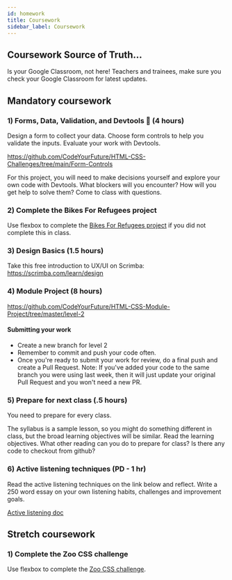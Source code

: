 ```yaml
---
id: homework
title: Coursework
sidebar_label: Coursework
---
```


## Coursework Source of Truth...

Is your Google Classroom, not here! Teachers and trainees, make sure you check your Google Classroom for latest updates.

## Mandatory coursework

### 1) Forms, Data, Validation, and Devtools 🔑 (4 hours)

Design a form to collect your data. Choose form controls to help you validate the inputs. Evaluate your work with Devtools.

https://github.com/CodeYourFuture/HTML-CSS-Challenges/tree/main/Form-Controls

For this project, you will need to make decisions yourself and explore your own code with Devtools. What blockers will you encounter? How will you get help to solve them? Come to class with questions.

### 2) Complete the Bikes For Refugees project

Use flexbox to complete the [Bikes For Refugees project](https://github.com/CodeYourFuture/bikes-for-refugees) if you did not complete this in class.

### 3) Design Basics (1.5 hours)

Take this free introduction to UX/UI on Scrimba: https://scrimba.com/learn/design

### 4) Module Project (8 hours)

https://github.com/CodeYourFuture/HTML-CSS-Module-Project/tree/master/level-2

#### Submitting your work

- Create a new branch for level 2
- Remember to commit and push your code often.
- Once you're ready to submit your work for review, do a final push and create a Pull Request.
  Note: If you've added your code to the same branch you were using last week, then it will just update your original Pull Request and you won't need a new PR.

### 5) Prepare for next class (.5 hours)

You need to prepare for every class.

The syllabus is a sample lesson, so you might do something different in class, but the broad learning objectives will be similar. Read the learning objectives. What other reading can you do to prepare for class? Is there any code to checkout from github?

### 6) Active listening techniques (PD - 1 hr)

Read the active listening techniques on the link below and reflect. Write a 250 word essay on your own listening habits, challenges and improvement goals.

[Active listening doc](https://docs.google.com/document/d/1UnYMDsrN60PIDKOep6QO780pAZzGuXjPCuB-6m_aheI/edit)

## Stretch coursework

### 1) Complete the Zoo CSS challenge

Use flexbox to complete the [Zoo CSS challenge](https://github.com/CodeYourFuture/HTML-CSS-Challenges).
